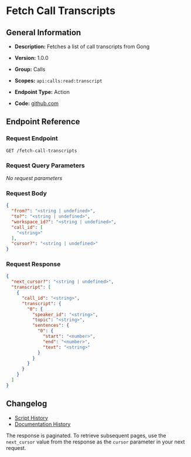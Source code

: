 <!-- BEGIN GENERATED CONTENT -->
# Fetch Call Transcripts

## General Information

- **Description:** Fetches a list of call transcripts from Gong

- **Version:** 1.0.0
- **Group:** Calls
- **Scopes:** `api:calls:read:transcript`
- **Endpoint Type:** Action
- **Code:** [github.com](https://github.com/NangoHQ/integration-templates/tree/main/integrations/gong/actions/fetch-call-transcripts.ts)


## Endpoint Reference

### Request Endpoint

`GET /fetch-call-transcripts`

### Request Query Parameters

_No request parameters_

### Request Body

```json
{
  "from?": "<string | undefined>",
  "to?": "<string | undefined>",
  "workspace_id?": "<string | undefined>",
  "call_id": [
    "<string>"
  ],
  "cursor?": "<string | undefined>"
}
```

### Request Response

```json
{
  "next_cursor?": "<string | undefined>",
  "transcript": [
    {
      "call_id": "<string>",
      "transcript": {
        "0": {
          "speaker_id": "<string>",
          "topic": "<string>",
          "sentences": {
            "0": {
              "start": "<number>",
              "end": "<number>",
              "text": "<string>"
            }
          }
        }
      }
    }
  ]
}
```

## Changelog

- [Script History](https://github.com/NangoHQ/integration-templates/commits/main/integrations/gong/actions/fetch-call-transcripts.ts)
- [Documentation History](https://github.com/NangoHQ/integration-templates/commits/main/integrations/gong/actions/fetch-call-transcripts.md)

<!-- END  GENERATED CONTENT -->

The response is paginated. To retrieve subsequent pages, use the `next_cursor` value from the response as the `cursor` parameter in your next request.